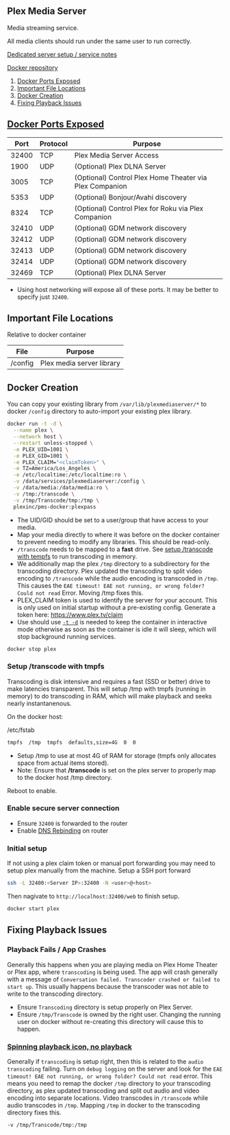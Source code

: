 Plex Media Server
-----------------
Media streaming service.

All media clients should run under the same user to run correctly.

[Dedicated server setup / service notes](plex-dedicated.md)

[Docker repository][1]

1. [Docker Ports Exposed](#docker-ports-exposed)
1. [Important File Locations](#important-file-locations)
1. [Docker Creation](#docker-creation)
1. [Fixing Playback Issues](#fixing-playback-issues)

[Docker Ports Exposed][2]
-------------------------

| Port  | Protocol | Purpose                                                 |
|-------|----------|---------------------------------------------------------|
| 32400 | TCP      | Plex Media Server Access                                |
| 1900  | UDP      | (Optional) Plex DLNA Server                             |
| 3005  | TCP      | (Optional) Control Plex Home Theater via Plex Companion |
| 5353  | UDP      | (Optional) Bonjour/Avahi discovery                      |
| 8324  | TCP      | (Optional) Control Plex for Roku via Plex Companion     |
| 32410 | UDP      | (Optional) GDM network discovery                        |
| 32412 | UDP      | (Optional)  GDM network discovery                       |
| 32413 | UDP      | (Optional) GDM network discovery                        |
| 32414 | UDP      | (Optional) GDM network discovery                        |
| 32469 | TCP      | (Optional) Plex DLNA Server                             |
 * Using host networking will expose all of these ports. It may be better to
   specify just `32400`.

Important File Locations
------------------------
Relative to docker container

| File    | Purpose                   |
|---------|---------------------------|
| /config | Plex media server library |

Docker Creation
---------------
You can copy your existing library from `/var/lib/plexmediaserver/*` to docker
`/config` directory to auto-import your existing plex library.

```bash
docker run -t -d \
  --name plex \
  --network host \
  --restart unless-stopped \
  -e PLEX_UID=1001 \
  -e PLEX_GID=1001 \
  -e PLEX_CLAIM="<claimToken>" \
  -e TZ=America/Los_Angeles \
  -e /etc/localtime:/etc/localtime:ro \
  -v /data/services/plexmediaserver:/config \
  -v /data/media:/data/media:ro \
  -v /tmp:/transcode \
  -v /tmp/Transcode/tmp:/tmp \
  plexinc/pms-docker:plexpass
```
 * The UID/GID should be set to a user/group that have access to your media.
 * Map your media directly to where it was before on the docker container to
   prevent needing to modify any libraries. This should be read-only.
 * `/transcode` needs to be mapped to a **fast** drive. See
   [setup /transcode with tempfs](#setup-transcode-with-tempfs) to run
   transcoding in memory.
 * We additionally map the plex `/tmp` directory to a subdirectory for the
   transcoding directory. Plex updated the transcoding to split video encoding
   to `/transcode` while the audio encoding is transcoded in `/tmp`. This causes
   the `EAE timeout! EAE not running, or wrong folder? Could not read` Error.
   Moving /tmp fixes this.
 * PLEX_CLAIM token is used to identify the server for your account. This is
   only used on initial startup without a pre-existing config. Generate a token
   here: https://www.plex.tv/claim
 * Use should use [`-t -d`][3] is needed to keep the container in interactive
   mode otherwise as soon as the container is idle it will sleep, which will
   stop background running services.

```bash
docker stop plex
```

### Setup /transcode with tmpfs
Transcoding is disk intensive and requires a fast (SSD or better) drive to make
latencies transparent. This will setup /tmp with tmpfs (running in memory) to
do transcoding in RAM, which will make playback and seeks nearly instantanenous.

On the docker host:

/etc/fstab
```bash
tmpfs  /tmp  tmpfs  defaults,size=4G  0  0
```
 * Setup /tmp to use at most 4G of RAM for storage (tmpfs only allocates space
   from actual items stored).
 * Note: Ensure that **/transcode** is set on the plex server to properly map to
   the docker host /tmp directory.

Reboot to enable.

### Enable secure server connection

 * Ensure `32400` is forwarded to the router
 * Enable [DNS Rebinding][3] on router

### Initial setup
If not using a plex claim token or manual port forwarding you may need to setup
plex manually from the machine. Setup a SSH port forward

```bash
ssh -L 32400:<Server IP>:32400 -N <user>@<host>
```

Then nagivate to `http://localhost:32400/web` to finish setup.

```bash
docker start plex
```

Fixing Playback Issues
----------------------
### Playback Fails / App Crashes
Generally this happens when you are playing media on Plex Home Theater or Plex
app, where `transcoding` is being used. The app will crash generally with a
message of `Conversation failed. Transcoder crashed or failed to start up`. This
usually happens because the transcoder was not able to write to the transcoding
directory.

 * Ensure `Transcoding` directory is setup properly on Plex Server.
 * Ensure `/tmp/Transcode` is owned by the right user. Changing the running user
   on docker without re-creating this directory will cause this to happen.

### [Spinning playback icon, no playback][5]
Generally if `transcoding` is setup right, then this is related to the `audio
transcoding` failing. Turn on `debug logging` on the server and look for the
`EAE timeout! EAE not running, or wrong folder? Could not read` error. This
means you need to remap the docker `/tmp` directory to your transcoding
directory, as plex updated transcoding and split out audio and video encoding
into separate locations. Video transcodes in `/transcode` while audio transcodes
in `/tmp`. Mapping `/tmp` in docker to the transcoding directory fixes this.

```docker
-v /tmp/Transcode/tmp:/tmp
```

[1]: https://hub.docker.com/r/plexinc/pms-docker/
[2]: https://support.plex.tv/articles/201543147-what-network-ports-do-i-need-to-allow-through-my-firewall/
[3]: https://support.plex.tv/articles/206225077-how-to-use-secure-server-connections/
[4]: https://www.cb-net.co.uk/linux/running-plex-from-a-docker-container-on-ubuntu-16-04-lts-16-10/
[5]: https://forums.plex.tv/discussion/265492/transcoder-fails-when-transcode-is-on-a-network-share/p4